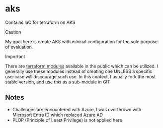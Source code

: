 # aks
Contains IaC for terraform on AKS


> [!CAUTION]
> My goal here is create AKS with mininal configuration for the sole purpose of evaluation.

> [!IMPORTANT]
> There are [terraform modules](https://github.com/Azure/terraform-azure-modules?tab=readme-ov-file) available in the public which can be utilized. I generally use these modules instead of creating one UNLESS a specific use-case will discourage such use. In this context, I usually fork the most stable version, and use this as a sub-module in GIT

## Notes
- Challenges are encountered with Azure, I was overthrown with Microsoft Entra ID which replaced Azure AD 
- PLOP (Principle of Least Privilege) is not applied here 